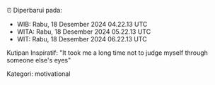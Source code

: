 ⏰ Diperbarui pada:
- WIB: Rabu, 18 Desember 2024 04.22.13 UTC
- WITA: Rabu, 18 Desember 2024 05.22.13 UTC
- WIT: Rabu, 18 Desember 2024 06.22.13 UTC

Kutipan Inspiratif:
"It took me a long time not to judge myself through someone else's eyes"


Kategori: motivational

